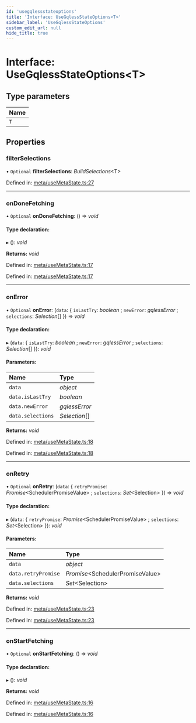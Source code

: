 ```yaml
---
id: 'usegqlessstateoptions'
title: 'Interface: UseGqlessStateOptions<T>'
sidebar_label: 'UseGqlessStateOptions'
custom_edit_url: null
hide_title: true
---
```


# Interface: UseGqlessStateOptions<T\>

## Type parameters

| Name |
| :--- |
| `T`  |

## Properties

### filterSelections

• `Optional` **filterSelections**: _BuildSelections_<T\>

Defined in: [meta/useMetaState.ts:27](https://github.com/gqless/gqless/blob/master/packages/react/src/meta/useMetaState.ts#L27)

---

### onDoneFetching

• `Optional` **onDoneFetching**: () => _void_

#### Type declaration:

▸ (): _void_

**Returns:** _void_

Defined in: [meta/useMetaState.ts:17](https://github.com/gqless/gqless/blob/master/packages/react/src/meta/useMetaState.ts#L17)

Defined in: [meta/useMetaState.ts:17](https://github.com/gqless/gqless/blob/master/packages/react/src/meta/useMetaState.ts#L17)

---

### onError

• `Optional` **onError**: (`data`: { `isLastTry`: _boolean_ ; `newError`: _gqlessError_ ; `selections`: _Selection_[] }) => _void_

#### Type declaration:

▸ (`data`: { `isLastTry`: _boolean_ ; `newError`: _gqlessError_ ; `selections`: _Selection_[] }): _void_

#### Parameters:

| Name              | Type          |
| :---------------- | :------------ |
| `data`            | _object_      |
| `data.isLastTry`  | _boolean_     |
| `data.newError`   | _gqlessError_ |
| `data.selections` | _Selection_[] |

**Returns:** _void_

Defined in: [meta/useMetaState.ts:18](https://github.com/gqless/gqless/blob/master/packages/react/src/meta/useMetaState.ts#L18)

Defined in: [meta/useMetaState.ts:18](https://github.com/gqless/gqless/blob/master/packages/react/src/meta/useMetaState.ts#L18)

---

### onRetry

• `Optional` **onRetry**: (`data`: { `retryPromise`: _Promise_<SchedulerPromiseValue\> ; `selections`: _Set_<Selection\> }) => _void_

#### Type declaration:

▸ (`data`: { `retryPromise`: _Promise_<SchedulerPromiseValue\> ; `selections`: _Set_<Selection\> }): _void_

#### Parameters:

| Name                | Type                              |
| :------------------ | :-------------------------------- |
| `data`              | _object_                          |
| `data.retryPromise` | _Promise_<SchedulerPromiseValue\> |
| `data.selections`   | _Set_<Selection\>                 |

**Returns:** _void_

Defined in: [meta/useMetaState.ts:23](https://github.com/gqless/gqless/blob/master/packages/react/src/meta/useMetaState.ts#L23)

Defined in: [meta/useMetaState.ts:23](https://github.com/gqless/gqless/blob/master/packages/react/src/meta/useMetaState.ts#L23)

---

### onStartFetching

• `Optional` **onStartFetching**: () => _void_

#### Type declaration:

▸ (): _void_

**Returns:** _void_

Defined in: [meta/useMetaState.ts:16](https://github.com/gqless/gqless/blob/master/packages/react/src/meta/useMetaState.ts#L16)

Defined in: [meta/useMetaState.ts:16](https://github.com/gqless/gqless/blob/master/packages/react/src/meta/useMetaState.ts#L16)
